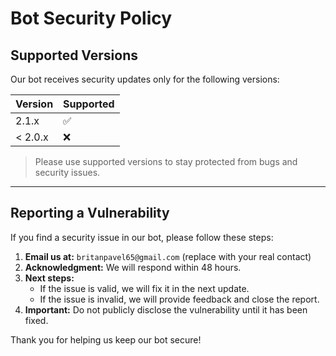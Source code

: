 # Bot Security Policy

## Supported Versions

Our bot receives security updates only for the following versions:

| Version | Supported          |
| ------- | ------------------ |
| 2.1.x   | :white_check_mark: |
| < 2.0.x | :x:                |

> Please use supported versions to stay protected from bugs and security issues.

---

## Reporting a Vulnerability

If you find a security issue in our bot, please follow these steps:

1. **Email us at:** `britanpavel65@gmail.com` (replace with your real contact)  
2. **Acknowledgment:** We will respond within 48 hours.  
3. **Next steps:**  
   - If the issue is valid, we will fix it in the next update.  
   - If the issue is invalid, we will provide feedback and close the report.  
4. **Important:** Do not publicly disclose the vulnerability until it has been fixed.

Thank you for helping us keep our bot secure!

